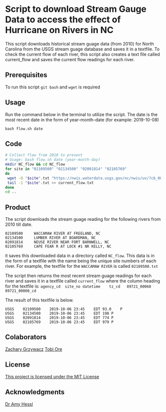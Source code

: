 # Script to download Stream Gauge Data to access the effect of Hurricane on Rivers in NC

This script downloads historical stream guage data (from 2010) for North Carolina from the USGS stream guage database and saves it in a textfile. To check the current flow of each river, this script also creates a text file called current_flow and saves the current flow readings for each river. 

## Prerequisites

To run this script `git bash` and `wget` is required

## Usage

Run the command below in the terminal to utilize the script.
The date is the most recent date in the form of year-month-date (for example: 2019-10-08)
```
bash flow.sh date
```

## Code
```bash
# Collect flow from 2010 to present
# Usage: bash flow.sh date (year-month-day)
mkdir NC_flow && cd NC_flow
for site in "02109500" "02134500" "02091814" "02105769"
do
 wget -O "$site".txt "https://nwis.waterdata.usgs.gov/nc/nwis/uv/?cb_00060=on&format=rdb&site_no="$site"&period=&begin_date=2010-01-01&end_date="$1""
 tail -1 "$site".txt >> current_flow.txt
done
cd ..
```

## Product
The script downloads the stream guage reading for the following rivers from 2010 till date.
```
02109500	 WACCAMAW RIVER AT FREELAND, NC
02134500	 LUMBER RIVER AT BOARDMAN, NC
02091814	 NEUSE RIVER NEAR FORT BARNWELL, NC  
02105769	 CAPE FEAR R AT LOCK #1 NR KELLY, NC
```
it saves this downloaded data in a directory called `NC_flow`. This data is in the form of a textfile with the name being the unique site numbers of each river. For example, the textfile for the `WACCAMAW RIVER` is called `02109500.txt`

The script then returns the most recent stream guage readings for each river and saves it in a textfile called `current_flow` where the column heading for the textfile is:
`agency_cd	site_no	datetime	tz_cd	89721_00060	89721_00060_cd`

The result of this textfile is below.
```
USGS	02109500	2019-10-06 23:45	EDT	93.0	P
USGS	02134500	2019-10-06 23:45	EDT	198	P
USGS	02091814	2019-10-06 23:45	EDT	774	P
USGS	02105769	2019-10-06 23:45	EDT	979	P
```

## Colaborators

[Zachary Grzywacz](https://github.com/zgrzywacz)
[Tobi Ore](https://github.com/tobi-ore)

## License

[This project is licensed under the MIT License](https://choosealicense.com/licenses/mit/)

## Acknowledgments

[Dr Amy Hessl](https://github.com/hessllab)
